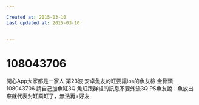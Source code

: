 ```yaml
---

Created at: 2015-03-10
Last updated at: 2015-03-10


---
```


# 108043706


開心App大家都是一家人
第23波
安卓魚友的缸要讓ios的魚友檢
金骨頭
108043706
請自己加魚缸3Q
魚缸跟群組的訊息不要外流3Q
PS魚友說：魚放出來就代表封缸棄缸了，無法再+好友

